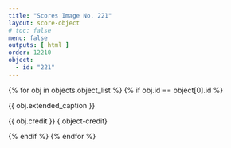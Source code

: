 ```yaml
---
title: "Scores Image No. 221"
layout: score-object
# toc: false
menu: false
outputs: [ html ]
order: 12210
object:
  - id: "221"
---
```


{% for obj in objects.object_list %}
{% if obj.id == object[0].id %}

{{ obj.extended_caption }}

{{ obj.credit }} {.object-credit}

{% endif %}
{% endfor %}

